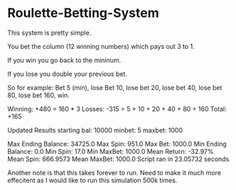 # Roulette-Betting-System
This system is pretty simple.

You bet the column (12 winning numbers) which pays out 3 to 1.

If you win you go back to the mininum.

If you lose you double your previous bet.

So for example:
Bet 5 (min), lose
Bet 10, lose
bet 20, lose
bet 40, lose
bet 80, lose
bet 160, win.

Winning: +480 = 160 * 3
Losses:  -315  = 5 + 10 + 20  + 40 + 80 + 160
Total: +165

Updated Results
starting bal: 10000
minbet: 5
maxbet: 1000

Max Ending Balance: 34725.0
Max Spin: 951.0
Max Bet: 1000.0
Min Ending Balance: 0.0
Min Spin: 17.0
Min MaxBet: 1000.0
Mean Return: -32.97%
Mean Spin: 666.9573
Mean MaxBet: 1000.0
Script ran in 23.05732 seconds


Another note is that this takes forever to run. Need to make it much more effecitent as I would like to run this simulation 500k times.
